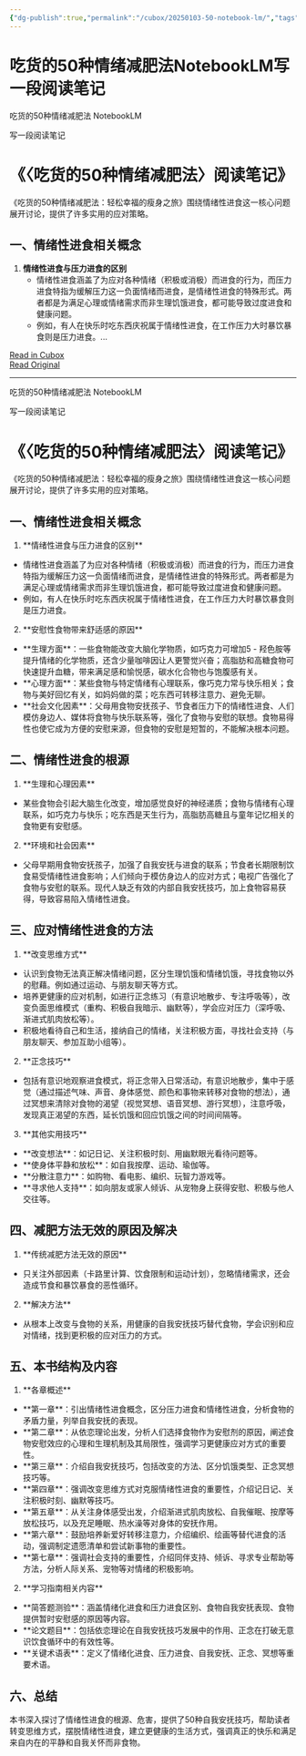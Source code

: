 ```yaml
---
{"dg-publish":true,"permalink":"/cubox/20250103-50-notebook-lm/","tags":["AskAI"]}
---
```


# 吃货的50种情绪减肥法NotebookLM写一段阅读笔记

吃货的50种情绪减肥法 NotebookLM

写一段阅读笔记

# 《〈吃货的50种情绪减肥法〉阅读笔记》

《吃货的50种情绪减肥法：轻松幸福的瘦身之旅》围绕情绪性进食这一核心问题展开讨论，提供了许多实用的应对策略。

## 一、情绪性进食相关概念
1. **情绪性进食与压力进食的区别**
   - 情绪性进食涵盖了为应对各种情绪（积极或消极）而进食的行为，而压力进食特指为缓解压力这一负面情绪而进食，是情绪性进食的特殊形式。两者都是为满足心理或情绪需求而非生理饥饿进食，都可能导致过度进食和健康问题。
   - 例如，有人在快乐时吃东西庆祝属于情绪性进食，在工作压力大时暴饮暴食则是压力进食。...

[Read in Cubox](https://cubox.pro/my/card?id=7274554198337783461)  
[Read Original]()  

---

吃货的50种情绪减肥法 NotebookLM   

写一段阅读笔记   

# 《〈吃货的50种情绪减肥法〉阅读笔记》   

《吃货的50种情绪减肥法：轻松幸福的瘦身之旅》围绕情绪性进食这一核心问题展开讨论，提供了许多实用的应对策略。   

## 一、情绪性进食相关概念   
1. \*\*情绪性进食与压力进食的区别\*\*   
- 情绪性进食涵盖了为应对各种情绪（积极或消极）而进食的行为，而压力进食特指为缓解压力这一负面情绪而进食，是情绪性进食的特殊形式。两者都是为满足心理或情绪需求而非生理饥饿进食，都可能导致过度进食和健康问题。   
- 例如，有人在快乐时吃东西庆祝属于情绪性进食，在工作压力大时暴饮暴食则是压力进食。   
2. \*\*安慰性食物带来舒适感的原因\*\*   
- \*\*生理方面\*\*：一些食物能改变大脑化学物质，如巧克力可增加5 - 羟色胺等提升情绪的化学物质，还含少量咖啡因让人更警觉兴奋；高脂肪和高糖食物可快速提升血糖，带来满足感和愉悦感，碳水化合物也与饱腹感有关。   
- \*\*心理方面\*\*：某些食物与特定情绪有心理联系，像巧克力常与快乐相关；食物与美好回忆有关，如妈妈做的菜；吃东西可转移注意力、避免无聊。   
- \*\*社会文化因素\*\*：父母用食物安抚孩子、节食者压力下的情绪性进食、人们模仿身边人、媒体将食物与快乐联系等，强化了食物与安慰的联想。食物易得性也使它成为方便的安慰来源，但食物的安慰是短暂的，不能解决根本问题。   

## 二、情绪性进食的根源   
1. \*\*生理和心理因素\*\*   
- 某些食物会引起大脑生化改变，增加感觉良好的神经递质；食物与情绪有心理联系，如巧克力与快乐；吃东西是天生行为，高脂肪高糖且与童年记忆相关的食物更有安慰感。   
2. \*\*环境和社会因素\*\*   
- 父母早期用食物安抚孩子，加强了自我安抚与进食的联系；节食者长期限制饮食易受情绪性进食影响；人们倾向于模仿身边人的应对方式；电视广告强化了食物与安慰的联系。现代人缺乏有效的内部自我安抚技巧，加上食物容易获得，导致容易陷入情绪性进食。   

## 三、应对情绪性进食的方法   
1. \*\*改变思维方式\*\*   
- 认识到食物无法真正解决情绪问题，区分生理饥饿和情绪饥饿，寻找食物以外的慰藉。例如通过运动、与朋友聊天等方式。   
- 培养更健康的应对机制，如进行正念练习（有意识地散步、专注呼吸等），改变负面思维模式（重构、积极自我暗示、幽默等），学会应对压力（深呼吸、渐进式肌肉放松等）。   
- 积极地看待自己和生活，接纳自己的情绪，关注积极方面，寻找社会支持（与朋友聊天、参加互助小组等）。   
2. \*\*正念技巧\*\*   
- 包括有意识地观察进食模式，将正念带入日常活动，有意识地散步，集中于感觉（通过描述气味、声音、身体感觉、颜色和事物来转移对食物的想法），通过冥想来清除对食物的渴望（视觉冥想、语音冥想、游行冥想），注意呼吸，发现真正渴望的东西，延长饥饿和回应饥饿之间的时间间隔等。   
3. \*\*其他实用技巧\*\*   
- \*\*改变想法\*\*：如记日记、关注积极时刻、用幽默眼光看待问题等。   
- \*\*使身体平静和放松\*\*：如自我按摩、运动、瑜伽等。   
- \*\*分散注意力\*\*：如购物、看电影、编织、玩智力游戏等。   
- \*\*寻求他人支持\*\*：如向朋友或家人倾诉、从宠物身上获得安慰、积极与他人交往等。   

## 四、减肥方法无效的原因及解决   
1. \*\*传统减肥方法无效的原因\*\*   
- 只关注外部因素（卡路里计算、饮食限制和运动计划），忽略情绪需求，还会造成节食和暴饮暴食的恶性循环。   
2. \*\*解决方法\*\*   
- 从根本上改变与食物的关系，用健康的自我安抚技巧替代食物，学会识别和应对情绪，找到更积极的应对压力的方式。   

## 五、本书结构及内容   
1. \*\*各章概述\*\*   
- \*\*第一章\*\*：引出情绪性进食概念，区分压力进食和情绪性进食，分析食物的矛盾力量，列举自我安抚的表现。   
- \*\*第二章\*\*：从依恋理论出发，分析人们选择食物作为安慰剂的原因，阐述食物安慰效应的心理和生理机制及其局限性，强调学习更健康应对方式的重要性。   
- \*\*第三章\*\*：介绍自我安抚技巧，包括改变的方法、区分饥饿类型、正念冥想技巧等。   
- \*\*第四章\*\*：强调改变思维方式对克服情绪性进食的重要性，介绍记日记、关注积极时刻、幽默等技巧。   
- \*\*第五章\*\*：从关注身体感受出发，介绍渐进式肌肉放松、自我催眠、按摩等放松技巧，以及充足睡眠、热水澡等对身体的安抚作用。   
- \*\*第六章\*\*：鼓励培养新爱好转移注意力，介绍编织、绘画等替代进食的活动，强调制定遗愿清单和尝试新事物的重要性。   
- \*\*第七章\*\*：强调社会支持的重要性，介绍同伴支持、倾诉、寻求专业帮助等方法，分析人际关系、宠物等对情绪的积极影响。   
2. \*\*学习指南相关内容\*\*   
- \*\*简答题测验\*\*：涵盖情绪化进食和压力进食区别、食物自我安抚表现、食物提供暂时安慰感的原因等内容。   
- \*\*论文题目\*\*：包括依恋理论在自我安抚技巧发展中的作用、正念在打破无意识饮食循环中的有效性等。   
- \*\*关键术语表\*\*：定义了情绪化进食、压力进食、自我安抚、正念、冥想等重要术语。   

## 六、总结   
本书深入探讨了情绪性进食的根源、危害，提供了50种自我安抚技巧，帮助读者转变思维方式，摆脱情绪性进食，建立更健康的生活方式，强调真正的快乐和满足来自内在的平静和自我关怀而非食物。



